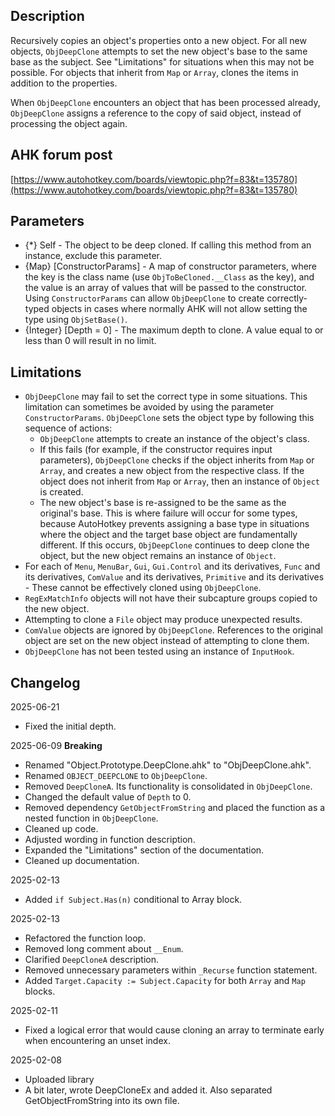 ## Description

Recursively copies an object's properties onto a new object. For all new objects, `ObjDeepClone` attempts to set the new object's base to the same base as the subject. See "Limitations" for situations when this may not be possible. For objects that inherit from `Map` or `Array`, clones the items in addition to the properties.

When `ObjDeepClone` encounters an object that has been processed already, `ObjDeepClone` assigns a reference to the copy of said object, instead of processing the object again.

## AHK forum post

[https://www.autohotkey.com/boards/viewtopic.php?f=83&t=135780](https://www.autohotkey.com/boards/viewtopic.php?f=83&t=135780)

## Parameters

- {*} Self - The object to be deep cloned. If calling this method from an instance, exclude this parameter.
- {Map} [ConstructorParams] - A map of constructor parameters, where the key is the class name (use `ObjToBeCloned.__Class` as the key), and the value is an array of values that will be passed to the constructor. Using `ConstructorParams` can allow `ObjDeepClone` to create correctly-typed objects in cases where normally AHK will not allow setting the type using `ObjSetBase()`.
- {Integer} [Depth = 0] - The maximum depth to clone. A value equal to or less than 0 will result in no limit.

## Limitations

- `ObjDeepClone` may fail to set the correct type in some situations. This limitation can sometimes be avoided by using the parameter `ConstructorParams`. `ObjDeepClone` sets the object type by following this sequence of actions:
  - `ObjDeepClone` attempts to create an instance of the object's class.
  - If this fails (for example, if the constructor requires input parameters), `ObjDeepClone` checks if the object inherits from `Map` or `Array`, and creates a new object from the respective class. If the object does not inherit from `Map` or `Array`, then an instance of `Object` is created.
  - The new object's base is re-assigned to be the same as the original's base. This is where failure will occur for some types, because AutoHotkey prevents assigning a base type in situations where the object and the target base object are fundamentally different. If this occurs, `ObjDeepClone` continues to deep clone the object, but the new object remains an instance of `Object`.
- For each of `Menu`, `MenuBar`, `Gui`, `Gui.Control` and its derivatives, `Func` and its derivatives, `ComValue` and its derivatives, `Primitive` and its derivatives - These cannot be effectively cloned using `ObjDeepClone`.
- `RegExMatchInfo` objects will not have their subcapture groups copied to the new object.
- Attempting to clone a `File` object may produce unexpected results.
- `ComValue` objects are ignored by `ObjDeepClone`. References to the original object
are set on the new object instead of attempting to clone them.
- `ObjDeepClone` has not been tested using an instance of `InputHook`.

## Changelog

2025-06-21
- Fixed the initial depth.

2025-06-09
**Breaking**
- Renamed "Object.Prototype.DeepClone.ahk" to "ObjDeepClone.ahk".
- Renamed `OBJECT_DEEPCLONE` to `ObjDeepClone`.
- Removed `DeepCloneA`. Its functionality is consolidated in `ObjDeepClone`.
- Changed the default value of `Depth` to 0.
- Removed dependency `GetObjectFromString` and placed the function as a nested function in `ObjDeepClone`.
- Cleaned up code.
- Adjusted wording in function description.
- Expanded the "Limitations" section of the documentation.
- Cleaned up documentation.

2025-02-13
- Added `if Subject.Has(n)` conditional to Array block.

2025-02-13
- Refactored the function loop.
- Removed long comment about `__Enum`.
- Clarified `DeepCloneA` description.
- Removed unnecessary parameters within `_Recurse` function statement.
- Added `Target.Capacity := Subject.Capacity` for both `Array` and `Map` blocks.

2025-02-11
- Fixed a logical error that would cause cloning an array to terminate early when encountering an unset index.

2025-02-08
- Uploaded library
- A bit later, wrote DeepCloneEx and added it. Also separated GetObjectFromString into its own file.
